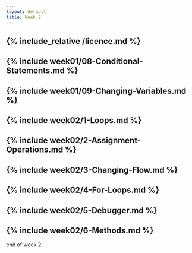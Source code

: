 ```yaml
---
layout: default
title: Week 2
---
```

{% include_relative /licence.md %}
---
{% include week01/08-Conditional-Statements.md %}
---
{% include week01/09-Changing-Variables.md %}
---
{% include week02/1-Loops.md %}
---
{% include week02/2-Assignment-Operations.md %}
---
{% include week02/3-Changing-Flow.md %}
---
{% include week02/4-For-Loops.md %}
---
{% include week02/5-Debugger.md %}
---
{% include week02/6-Methods.md %}
---



end of week 2